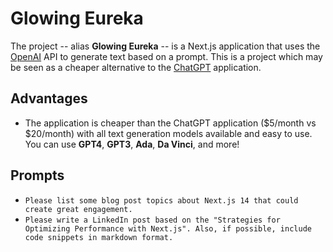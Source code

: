 # Glowing Eureka

The project -- alias **Glowing Eureka** -- is a Next.js application that uses the [OpenAI](https://openai.com/) API to generate text based on a prompt. This is a project which may be seen as a cheaper alternative to the [ChatGPT](https://chat.openai.com/) application.

## Advantages

- The application is cheaper than the ChatGPT application ($5/month vs $20/month) with all text generation models available and easy to use. You can use **GPT4**, **GPT3**, **Ada**, **Da Vinci**, and more!

## Prompts

- `Please list some blog post topics about Next.js 14 that could create great engagement.`
- `Please write a LinkedIn post based on the "Strategies for Optimizing Performance with Next.js". Also, if possible, include code snippets in markdown format.`
